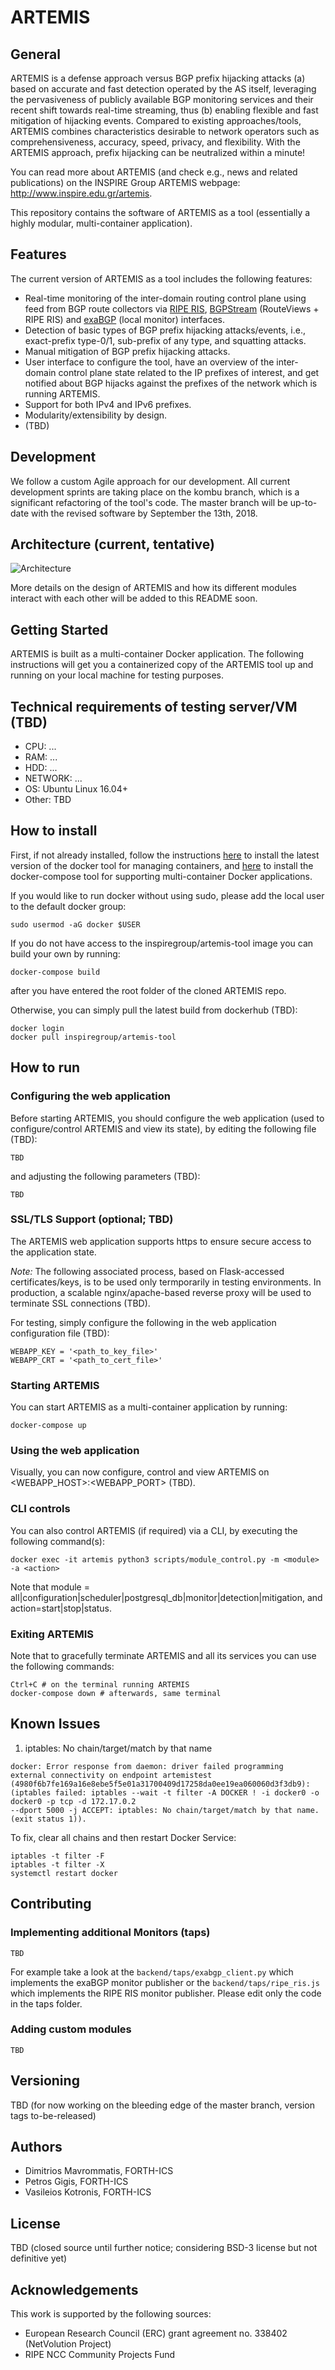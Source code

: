# ARTEMIS

## General

ARTEMIS is a defense approach versus BGP prefix hijacking attacks
(a) based on accurate and fast detection operated by the AS itself,
leveraging the pervasiveness of publicly available BGP monitoring
services and their recent shift towards real-time streaming,
thus (b) enabling flexible and fast mitigation of hijacking events.
Compared to existing approaches/tools, ARTEMIS combines characteristics
desirable to network operators such as comprehensiveness, accuracy, speed,
privacy, and flexibility. With the ARTEMIS approach, prefix hijacking
can be neutralized within a minute!

You can read more about ARTEMIS (and check e.g., news and related publications)
on the INSPIRE Group ARTEMIS webpage: http://www.inspire.edu.gr/artemis.

This repository contains the software of ARTEMIS as a tool (essentially a highly
modular, multi-container application).

## Features

The current version of ARTEMIS as a tool includes the following features:

* Real-time monitoring of the inter-domain routing control plane using
feed from BGP route collectors via [RIPE RIS](http://stream-dev.ris.ripe.net/demo),
[BGPStream](https://bgpstream.caida.org/) (RouteViews + RIPE RIS) and
[exaBGP](https://github.com/Exa-Networks/exabgp) (local monitor) interfaces.
* Detection of basic types of BGP prefix hijacking attacks/events,
i.e., exact-prefix type-0/1, sub-prefix of any type, and squatting attacks.
* Manual mitigation of BGP prefix hijacking attacks.
* User interface to configure the tool, have an overview of the
inter-domain control plane state related to the IP prefixes of interest,
and get notified about BGP hijacks against the prefixes of the network
which is running ARTEMIS.
* Support for both IPv4 and IPv6 prefixes.
* Modularity/extensibility by design.
* (TBD)

## Development

We follow a custom Agile approach for our development.
All current development sprints are taking place on the
kombu branch, which is a significant refactoring of the
tool's code. The master branch will be up-to-date with the
revised software by September the 13th, 2018.

## Architecture (current, tentative)

![Architecture](docs/images/modular_artemis_arch.png)

More details on the design of ARTEMIS and how its different modules
interact with each other will be added to this README soon.

## Getting Started

ARTEMIS is built as a multi-container Docker application.
The following instructions will get you a containerized
copy of the ARTEMIS tool up and running on your local machine
for testing purposes.

## Technical requirements of testing server/VM (TBD)

* CPU: ...
* RAM: ...
* HDD: ...
* NETWORK: ...
* OS: Ubuntu Linux 16.04+
* Other: TBD

## How to install

First, if not already installed, follow the instructions
[here](https://docs.docker.com/install/linux/docker-ce/ubuntu/#install-docker-ce)
to install the latest version of the docker tool for managing containers,
and [here](https://docs.docker.com/compose/install/#install-compose)
to install the docker-compose tool for supporting multi-container Docker applications.

If you would like to run docker without using sudo, please add
the local user to the default docker group:
```
sudo usermod -aG docker $USER
```

If you do not have access to the inspiregroup/artemis-tool image you can build your own by running:
```
docker-compose build
```
after you have entered the root folder of the cloned ARTEMIS repo.

Otherwise, you can simply pull the latest build from dockerhub (TBD):
```
docker login
docker pull inspiregroup/artemis-tool
```

## How to run

### Configuring the web application

Before starting ARTEMIS, you should configure the web application
(used to configure/control ARTEMIS and view its state),
by editing the following file (TBD):
```
TBD
```
and adjusting the following parameters (TBD):
```
TBD
```

### SSL/TLS Support (optional; TBD)

The ARTEMIS web application supports https to ensure secure access to the application state.

*Note:* The following associated process, based on Flask-accessed certificates/keys,
is to be used only termporarily in testing environments.
In production, a scalable nginx/apache-based reverse proxy will be used
to terminate SSL connections (TBD).

For testing, simply configure the following in the web application configuration file (TBD):
```
WEBAPP_KEY = '<path_to_key_file>'
WEBAPP_CRT = '<path_to_cert_file>'
```

### Starting ARTEMIS

You can start ARTEMIS as a multi-container application
by running:
```
docker-compose up
```

### Using the web application

Visually, you can now configure, control and view ARTEMIS on <WEBAPP_HOST>:<WEBAPP_PORT> (TBD).

### CLI controls

You can also control ARTEMIS (if required) via a CLI, by executing the following command(s):
```
docker exec -it artemis python3 scripts/module_control.py -m <module> -a <action>
```
Note that module = all|configuration|scheduler|postgresql_db|monitor|detection|mitigation,
and action=start|stop|status.

### Exiting ARTEMIS

Note that to gracefully terminate ARTEMIS and all its services you can use the following commands:

```
Ctrl+C # on the terminal running ARTEMIS
docker-compose down # afterwards, same terminal
```

## Known Issues

1. iptables: No chain/target/match by that name
```
docker: Error response from daemon: driver failed programming
external connectivity on endpoint artemistest (4980f6b7fe169a16e8ebe5f5e01a31700409d17258da0ee19ea060060d3f3db9):
(iptables failed: iptables --wait -t filter -A DOCKER ! -i docker0 -o docker0 -p tcp -d 172.17.0.2
--dport 5000 -j ACCEPT: iptables: No chain/target/match by that name.
(exit status 1)).
```

To fix, clear all chains and then restart Docker Service:
```
iptables -t filter -F
iptables -t filter -X
systemctl restart docker
```

## Contributing

### Implementing additional Monitors (taps)
```
TBD
```
For example take a look at the `backend/taps/exabgp_client.py`
which implements the exaBGP monitor publisher or
the `backend/taps/ripe_ris.js` which implements the
RIPE RIS monitor publisher. Please edit only the code
in the taps folder.

### Adding custom modules
```
TBD
```

## Versioning
TBD (for now working on the bleeding edge of the master branch, version tags to-be-released)

## Authors
* Dimitrios Mavrommatis, FORTH-ICS
* Petros Gigis, FORTH-ICS
* Vasileios Kotronis, FORTH-ICS

## License
TBD (closed source until further notice; considering BSD-3 license but not definitive yet)

## Acknowledgements
This work is supported by the following sources:
* European Research Council (ERC) grant agreement no. 338402 (NetVolution Project)
* RIPE NCC Community Projects Fund
